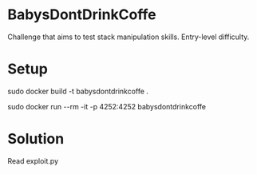 # BabysDontDrinkCoffe
Challenge that aims to test stack manipulation skills. Entry-level difficulty.

# Setup

sudo docker build -t babysdontdrinkcoffe .

sudo docker run --rm -it -p 4252:4252 babysdontdrinkcoffe

# Solution 
Read exploit.py